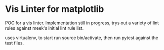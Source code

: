 # Vis Linter for matplotlib

POC for a vis linter. Implementation still in progress, trys out a variety of lint rules against meek's initial lint rule list.

uses virtualenv, to start run source bin/activate, then run pytest against the test files.
